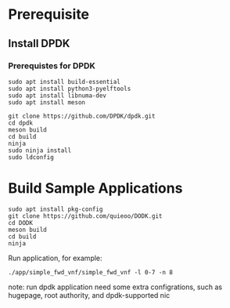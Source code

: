 # Prerequisite
## Install DPDK

### Prerequistes for DPDK
```
sudo apt install build-essential
sudo apt install python3-pyelftools
sudo apt install libnuma-dev
sudo apt install meson
```

```
git clone https://github.com/DPDK/dpdk.git
cd dpdk
meson build
cd build
ninja
sudo ninja install
sudo ldconfig
```


# Build Sample Applications
```
sudo apt install pkg-config
git clone https://github.com/quieoo/DODK.git
cd DODK
meson build
cd build
ninja
```

Run application, for example:
```
./app/simple_fwd_vnf/simple_fwd_vnf -l 0-7 -n 8
```

note: run dpdk application need some extra configrations, such as hugepage, root authority, and dpdk-supported nic
